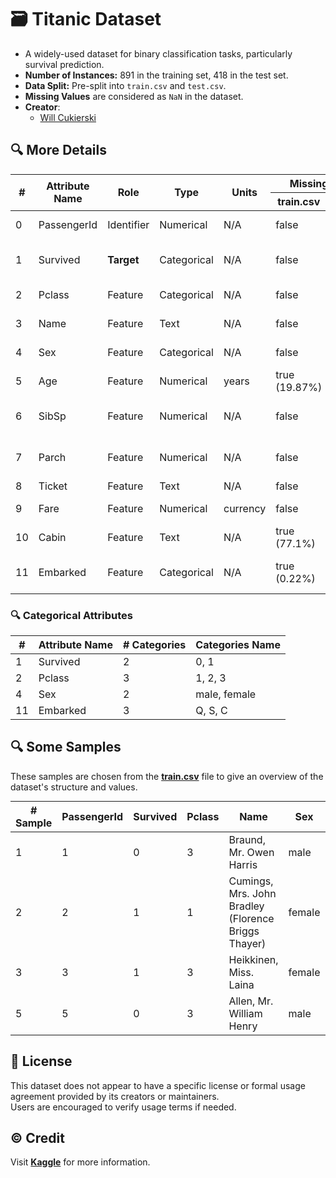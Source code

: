 # 🗃️ Titanic Dataset

- A widely-used dataset for binary classification tasks, particularly survival prediction.
- **Number of Instances:** 891 in the training set, 418 in the test set.
- **Data Split:** Pre-split into `train.csv` and `test.csv`.
- **Missing Values** are considered as `NaN` in the dataset.
- **Creator**:
  - [Will Cukierski](https://scholar.google.com/citations?user=btZpioYAAAAJ&hl=en)

## 🔍 More Details

<table style="margin: 0 auto;">
  <thead>
    <tr>
      <th rowspan="2" style="text-align: center;">#</th>
      <th rowspan="2" style="text-align: center;">Attribute Name</th>
      <th rowspan="2" style="text-align: center;">Role</th>
      <th rowspan="2" style="text-align: center;">Type</th>
      <th rowspan="2" style="text-align: center;">Units</th>
      <th colspan="2" style="text-align: center;">Missing Values</th>
      <th rowspan="2" style="text-align: center;">Description</th>
    </tr>
    <tr>
      <th style="text-align: center;">train.csv</th>
      <th style="text-align: center;">test.csv</th>
    </tr>
  </thead>
  <tbody>
    <tr>
      <td>0</td>
      <td>PassengerId</td>
      <td>Identifier</td>
      <td>Numerical</td>
      <td>N/A</td>
      <td>false</td>
      <td>false</td>
      <td>Unique ID for each passenger</td>
    </tr>
    <tr>
      <td>1</td>
      <td>Survived</td>
      <td><strong>Target</strong></td>
      <td>Categorical</td>
      <td>N/A</td>
      <td>false</td>
      <td>false</td>
      <td>Survival status (0 = No, 1 = Yes)</td>
    </tr>
    <tr>
      <td>2</td>
      <td>Pclass</td>
      <td>Feature</td>
      <td>Categorical</td>
      <td>N/A</td>
      <td>false</td>
      <td>false</td>
      <td>Passenger class (1, 2, 3)</td>
    </tr>
    <tr>
      <td>3</td>
      <td>Name</td>
      <td>Feature</td>
      <td>Text</td>
      <td>N/A</td>
      <td>false</td>
      <td>false</td>
      <td>Passenger's full name</td>
    </tr>
    <tr>
      <td>4</td>
      <td>Sex</td>
      <td>Feature</td>
      <td>Categorical</td>
      <td>N/A</td>
      <td>false</td>
      <td>false</td>
      <td>Gender (male, female)</td>
    </tr>
    <tr>
      <td>5</td>
      <td>Age</td>
      <td>Feature</td>
      <td>Numerical</td>
      <td>years</td>
      <td>true (19.87%)</td>
      <td>true (20.57%)</td>
      <td>Passenger's age</td>
    </tr>
    <tr>
      <td>6</td>
      <td>SibSp</td>
      <td>Feature</td>
      <td>Numerical</td>
      <td>N/A</td>
      <td>false</td>
      <td>false</td>
      <td>Number of siblings/spouses aboard</td>
    </tr>
    <tr>
      <td>7</td>
      <td>Parch</td>
      <td>Feature</td>
      <td>Numerical</td>
      <td>N/A</td>
      <td>false</td>
      <td>false</td>
      <td>Number of parents/children aboard</td>
    </tr>
    <tr>
      <td>8</td>
      <td>Ticket</td>
      <td>Feature</td>
      <td>Text</td>
      <td>N/A</td>
      <td>false</td>
      <td>false</td>
      <td>Ticket number</td>
    </tr>
    <tr>
      <td>9</td>
      <td>Fare</td>
      <td>Feature</td>
      <td>Numerical</td>
      <td>currency</td>
      <td>false</td>
      <td>true (0.24%)</td>
      <td>Ticket fare</td>
    </tr>
    <tr>
      <td>10</td>
      <td>Cabin</td>
      <td>Feature</td>
      <td>Text</td>
      <td>N/A</td>
      <td>true (77.1%)</td>
      <td>true (78.23%)</td>
      <td>Cabin number</td>
    </tr>
    <tr>
      <td>11</td>
      <td>Embarked</td>
      <td>Feature</td>
      <td>Categorical</td>
      <td>N/A</td>
      <td>true (0.22%)</td>
      <td>false</td>
      <td>Port of embarkation (C, Q, S)</td>
    </tr>
  </tbody>
</table>

### 🔍 Categorical Attributes

<table style="margin: 0 auto;">
  <thead>
    <tr>
      <th style="text-align: center;">#</th>
      <th style="text-align: center;">Attribute Name</th>
      <th style="text-align: center;"># Categories</th>
      <th style="text-align: center;">Categories Name</th>
    </tr>
  </thead>
  <tbody>
    <tr>
      <td>1</td>
      <td>Survived</td>
      <td>2</td>
      <td>0, 1</td>
    </tr>
    <tr>
      <td>2</td>
      <td>Pclass</td>
      <td>3</td>
      <td>1, 2, 3</td>
    </tr>
    <tr>
      <td>4</td>
      <td>Sex</td>
      <td>2</td>
      <td>male, female</td>
    </tr>
    <tr>
      <td>11</td>
      <td>Embarked</td>
      <td>3</td>
      <td>Q, S, C</td>
    </tr>
  </tbody>
</table>

## 🔍 Some Samples

These samples are chosen from the [**train.csv**](./train.csv) file to give an overview of the dataset's structure and values.
<table style="margin: 0 auto;">
  <thead>
    <tr>
      <th style="text-align: center;"># Sample</th>
      <th style="text-align: center;">PassengerId</th>
      <th style="text-align: center;">Survived</th>
      <th style="text-align: center;">Pclass</th>
      <th style="text-align: center;">Name</th>
      <th style="text-align: center;">Sex</th>
      <th style="text-align: center;">Age</th>
      <th style="text-align: center;">SibSp</th>
      <th style="text-align: center;">Parch</th>
      <th style="text-align: center;">Ticket</th>
      <th style="text-align: center;">Fare</th>
      <th style="text-align: center;">Cabin</th>
      <th style="text-align: center;">Embarked</th>
    </tr>
  </thead>
  <tbody>
    <tr>
      <td>1</td>
      <td>1</td>
      <td>0</td>
      <td>3</td>
      <td>Braund, Mr. Owen Harris</td>
      <td>male</td>
      <td>22</td>
      <td>1</td>
      <td>0</td>
      <td>A/5 21171</td>
      <td>7.25</td>
      <td>NaN</td>
      <td>S</td>
    </tr>
    <tr>
      <td>2</td>
      <td>2</td>
      <td>1</td>
      <td>1</td>
      <td>Cumings, Mrs. John Bradley (Florence Briggs Thayer)</td>
      <td>female</td>
      <td>38</td>
      <td>1</td>
      <td>0</td>
      <td>PC 17599</td>
      <td>71.2833</td>
      <td>C85</td>
      <td>C</td>
    </tr>
    <tr>
      <td>3</td>
      <td>3</td>
      <td>1</td>
      <td>3</td>
      <td>Heikkinen, Miss. Laina</td>
      <td>female</td>
      <td>26</td>
      <td>0</td>
      <td>0</td>
      <td>STON/O2. 3101282</td>
      <td>7.925</td>
      <td>NaN</td>
      <td>S</td>
    </tr>
    <tr>
      <td>5</td>
      <td>5</td>
      <td>0</td>
      <td>3</td>
      <td>Allen, Mr. William Henry</td>
      <td>male</td>
      <td>35</td>
      <td>0</td>
      <td>0</td>
      <td>373450</td>
      <td>8.05</td>
      <td>NaN</td>
      <td>S</td>
    </tr>
  </tbody>
</table>

## 📄 License

This dataset does not appear to have a specific license or formal usage agreement provided by its creators or maintainers.  
Users are encouraged to verify usage terms if needed.

## ©️ Credit

Visit [**Kaggle**](https://www.kaggle.com/competitions/titanic) for more information.

